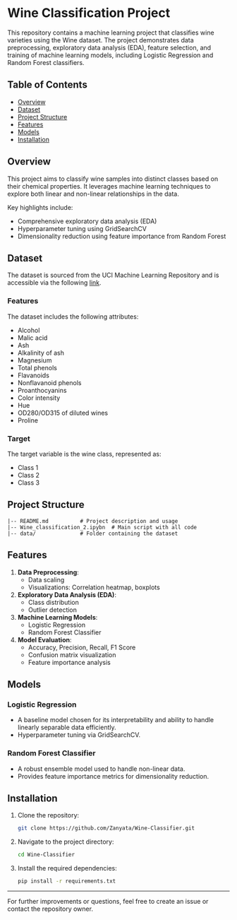 # Wine Classification Project

This repository contains a machine learning project that classifies wine varieties using the Wine dataset. The project demonstrates data preprocessing, exploratory data analysis (EDA), feature selection, and training of machine learning models, including Logistic Regression and Random Forest classifiers.

## Table of Contents
- [Overview](#overview)
- [Dataset](#dataset)
- [Project Structure](#project-structure)
- [Features](#features)
- [Models](#models)
- [Installation](#installation)

## Overview
This project aims to classify wine samples into distinct classes based on their chemical properties. It leverages machine learning techniques to explore both linear and non-linear relationships in the data.

Key highlights include:
- Comprehensive exploratory data analysis (EDA)
- Hyperparameter tuning using GridSearchCV
- Dimensionality reduction using feature importance from Random Forest

## Dataset
The dataset is sourced from the UCI Machine Learning Repository and is accessible via the following [link](https://archive.ics.uci.edu/dataset/109/wine).

### Features
The dataset includes the following attributes:
- Alcohol
- Malic acid
- Ash
- Alkalinity of ash
- Magnesium
- Total phenols
- Flavanoids
- Nonflavanoid phenols
- Proanthocyanins
- Color intensity
- Hue
- OD280/OD315 of diluted wines
- Proline

### Target
The target variable is the wine class, represented as:
- Class 1
- Class 2
- Class 3

## Project Structure
```
|-- README.md          # Project description and usage
|-- Wine_classification_2.ipybn  # Main script with all code
|-- data/              # Folder containing the dataset 
```

## Features
1. **Data Preprocessing**:
   - Data scaling
   - Visualizations: Correlation heatmap, boxplots
2. **Exploratory Data Analysis (EDA)**:
   - Class distribution
   - Outlier detection
3. **Machine Learning Models**:
   - Logistic Regression
   - Random Forest Classifier
4. **Model Evaluation**:
   - Accuracy, Precision, Recall, F1 Score
   - Confusion matrix visualization
   - Feature importance analysis

## Models
### Logistic Regression
- A baseline model chosen for its interpretability and ability to handle linearly separable data efficiently.
- Hyperparameter tuning via GridSearchCV.

### Random Forest Classifier
- A robust ensemble model used to handle non-linear data.
- Provides feature importance metrics for dimensionality reduction.

## Installation
1. Clone the repository:
   ```bash
   git clone https://github.com/Zanyata/Wine-Classifier.git
   ```
2. Navigate to the project directory:
   ```bash
   cd Wine-Classifier
   ```
3. Install the required dependencies:
   ```bash
   pip install -r requirements.txt
   ```
---

For further improvements or questions, feel free to create an issue or contact the repository owner.

